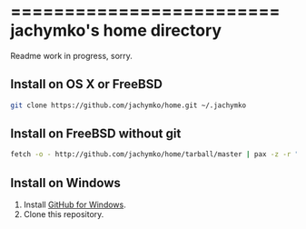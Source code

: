=========================
jachymko's home directory
=========================

Readme work in progress, sorry.

## Install on OS X or FreeBSD
```sh
git clone https://github.com/jachymko/home.git ~/.jachymko
```

## Install on FreeBSD without git
```sh
fetch -o - http://github.com/jachymko/home/tarball/master | pax -z -r "-s,jachymko[^/]*,$HOME/.jachymko,p"
```

## Install on Windows
1. Install [GitHub for Windows](http://windows.github.com/).
2. Clone this repository.
